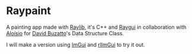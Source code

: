 # Raypaint
A painting app made with [Raylib](https://www.raylib.com/), it's C++ and [Raygui](https://github.com/raysan5/raygui) in collaboration with [Aloísio](https://github.com/laosioor) for [David Buzatto](https://github.com/davidbuzatto)'s Data Structure Class.  

I will make a version using [ImGui](https://github.com/ocornut/imgui?tab=readme-ov-file) and [rlImGui](https://github.com/raylib-extras/rlImGui) to try it out.
